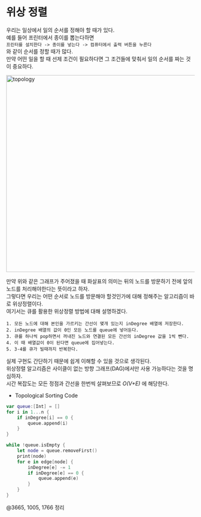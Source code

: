# 위상 정렬
우리는 일상에서 일의 순서를 정해야 할 때가 있다.  
예를 들어 프린터에서 종이를 뽑는다하면  
`프린터를 설치한다 -> 종이를 넣는다 -> 컴퓨터에서 출력 버튼을 누른다`  
와 같이 순서를 정할 때가 많다.  
만약 어떤 일을 할 때 선제 조건이 필요하다면 그 조건들에 맞춰서 일의 순서를 짜는 것이 중요하다.  

<img width="526" alt="topology" src="https://user-images.githubusercontent.com/78075226/120776475-4085af00-c55f-11eb-9440-c418d910cca7.png">

만약 위와 같은 그래프가 주어졌을 때 화살표의 의미는 뒤의 노드를 방문하기 전에 앞의 노드를 처리해야한다는 뜻이라고 하자.  
그렇다면 우리는 어떤 순서로 노드를 방문해야 할것인가에 대해 정해주는 알고리즘이 바로 위상정렬이다.  
여기서는 큐를 활용한 위상정렬 방법에 대해 설명하겠다.  
```
1. 모든 노드에 대해 본인을 가르키는 간선이 몇개 있는지 inDegree 배열에 저장한다.
2. inDegree 배열의 값이 0인 모든 노드를 queue에 넣어둔다.
3. 큐를 하나씩 pop하면서 꺼내진 노드와 연결된 모든 간선의 inDegree 값을 1씩 뺀다.
4. 이 때 배열값이 0이 된다면 queue에 집어넣는다.
5. 3-4를 큐가 빌때까지 반복한다.
```
실제 구현도 간단하기 때문에 쉽게 이해할 수 있을 것으로 생각된다.  
위상정렬 알고리즘은 사이클이 없는 방향 그래프(DAG)에서만 사용 가능하다는 것을 명심하자.  
시간 복잡도는 모든 정점과 간선을 한번씩 살펴보므로 *O(V+E)* 에 해당한다.  
- Topological Sorting Code
```swift
var queue:[Int] = []
for i in 1...n {
    if inDegree[i] == 0 {
        queue.append(i)
    }
}

while !queue.isEmpty {
    let node = queue.removeFirst()
    print(node)
    for e in edge[node] {
        inDegree[e] -= 1
        if inDegree[e] == 0 {
            queue.append(e)
        }
    }
}
```
  
@3665, 1005, 1766 정리  
